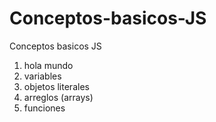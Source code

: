 # Conceptos-basicos-JS
Conceptos basicos JS
1. hola mundo
2. variables
3. objetos literales
4. arreglos (arrays)
5. funciones
